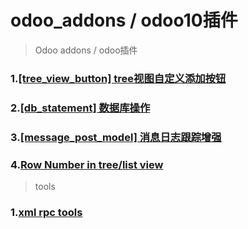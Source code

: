 # odoo_addons / odoo10插件

> Odoo addons / odoo插件

### 1.[[tree_view_button] tree视图自定义添加按钮](tree_view_button)

### 2.[[db_statement] 数据库操作](db_statement)

### 3.[[message_post_model] 消息日志跟踪增强](message_post_model)

### 4.[Row Number in tree/list view](rowno_in_tree)


> tools

### 1.[xml rpc tools](odoo_xmlrpc)
